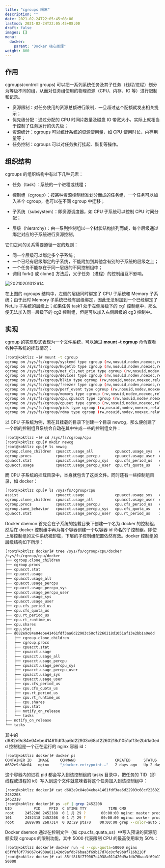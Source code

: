 ```yaml
---
title: "cgroups 隔离"
description: ""
date: 2021-02-24T22:05:45+08:00
lastmod: 2021-02-24T22:05:45+08:00
draft: false
images: []
menu:
  docker:
    parent: "Docker 核心原理"
weight: 800
---
```


## 作用

cgroups(controll groups) 可以把一系列系统任务及其子任务（线程/进程）划分为等级不同的组，从而对任务组使用的物理资源（CPU、内存、IO 等）进行限制和记录。

- 资源限制：对任务使用的资源总额进行限制，一旦超过这个配额就发出相关提示；
- 优先级分配：通过分配的 CPU 时间片数量及磁盘 IO 带宽大小，实际上就相当于控制了任务运行的优先级；
- 资源统计：cgroups 可以统计系统的资源使用量，如 CPU 使用时长，内存用量等；
- 任务控制：cgroups 可以对任务执行挂起、恢复等操作。

## 组织结构

cgroups 的组织结构中有以下几种元素：

- 任务（task）：系统的一个进程或线程；

- 控制组（cgroup）：按某种资源控制标准划分而成的任务组，一个任务可以加入某个 cgroup，也可以在不同 cgroup 中迁移；

- 子系统（subsystem）：即资源调度器，如 CPU 子系统可以控制 CPU 时间分配；

- 层级（hierarchy）：由一系列控制组以一个树状结构排列而成，每个层级通过绑定对应的子系统进行资源控制。

它们之间的关系需要遵循一定的规则：

- 同一个层级可以绑定多个子系统；
- 一个已经有层级绑定的子系统，不能附加到其他含有别的子系统的层级之上；
- 一个任务不能存在于同一层级的不同控制组中；
- 调用 fork() 或 clone() 方法后，父子任务（进程）的控制组互不影响。

![20210201012614](https://cdn.jsdelivr.net/gh/koktlzz/ImgBed@master/20210201012614.png)

在上图的 cgroups 结构中，左侧的层级同时绑定了 CPU 子系统和 Memory 子系统；由于此时 Memory 子系统已经有层级绑定，因此无法附加到一个已经绑定了 Net_ls 子系统的层级上；如果任务 task1 处于左侧层级下的 cg1 控制组中，那么便无法加入同一层级下的 cg2 控制组，但是可以加入右侧层级的 cg3 控制中。

## 实现

cgroup 的实现形式表现为一个文件系统，可以通过 **mount -t cgroup** 命令查看各种子系统的挂载情况：

```bash
[root@koktlzz ~]# mount -t cgroup
cgroup on /sys/fs/cgroup/systemd type cgroup (rw,nosuid,nodev,noexec,relatime,xattr,release_agent=/usr/lib/systemd/systemd-cgroups-agent,name=systemd)
cgroup on /sys/fs/cgroup/hugetlb type cgroup (rw,nosuid,nodev,noexec,relatime,hugetlb)
cgroup on /sys/fs/cgroup/net_cls,net_prio type cgroup (rw,nosuid,nodev,noexec,relatime,net_cls,net_prio)
cgroup on /sys/fs/cgroup/devices type cgroup (rw,nosuid,nodev,noexec,relatime,devices)
cgroup on /sys/fs/cgroup/blkio type cgroup (rw,nosuid,nodev,noexec,relatime,blkio)
cgroup on /sys/fs/cgroup/freezer type cgroup (rw,nosuid,nodev,noexec,relatime,freezer)
cgroup on /sys/fs/cgroup/perf_event type cgroup (rw,nosuid,nodev,noexec,relatime,perf_event)
cgroup on /sys/fs/cgroup/memory type cgroup (rw,nosuid,nodev,noexec,relatime,memory)
cgroup on /sys/fs/cgroup/cpu,cpuacct type cgroup (rw,nosuid,nodev,noexec,relatime,cpu,cpuacct)
cgroup on /sys/fs/cgroup/cpuset type cgroup (rw,nosuid,nodev,noexec,relatime,cpuset)
cgroup on /sys/fs/cgroup/pids type cgroup (rw,nosuid,nodev,noexec,relatime,pids)
cgroup on /sys/fs/cgroup/rdma type cgroup (rw,nosuid,nodev,noexec,relatime,rdma)
```

以 CPU 子系统为例，若在其挂载的目录下创建一个目录 newcg，那么便创建了一个新的控制组且系统会自动在其中生成一些的控制组文件：

```bash
[root@koktlzz ~]# cd /sys/fs/cgroup/cpu
[root@koktlzz cpu]# mkdir newcg
[root@koktlzz cpu]# ls newcg
cgroup.clone_children  cpuacct.usage_all          cpuacct.usage_sys   cpu.rt_period_us   notify_on_release
cgroup.procs           cpuacct.usage_percpu       cpuacct.usage_user  cpu.rt_runtime_us  tasks
cpuacct.stat           cpuacct.usage_percpu_sys   cpu.cfs_period_us   cpu.shares
cpuacct.usage          cpuacct.usage_percpu_user  cpu.cfs_quota_us    cpu.stat
```

而 CPU 子系统的挂载目录中，本身就包含了这类文件。同时还有一些控制组目录，如 docker：

```bash
[root@koktlzz cpu]# ls /sys/fs/cgroup/cpu
assist                 cpuacct.usage              cpuacct.usage_sys   cpu.rt_runtime_us  newcg              user.slice
cgroup.clone_children  cpuacct.usage_all          cpuacct.usage_user  cpu.shares         notify_on_release
cgroup.procs           cpuacct.usage_percpu       cpu.cfs_period_us   cpu.stat           release_agent
cgroup.sane_behavior   cpuacct.usage_percpu_sys   cpu.cfs_quota_us    docker             system.slice
cpuacct.stat           cpuacct.usage_percpu_user  cpu.rt_period_us    init.scope         tasks
```

Docker daemon 首先会在子系统的挂载目录下创建一个名为 docker 的控制组，然后在 docker 控制组中再为每个容器创建一个以容器 id 命名的子控制组。即使上层控制组的文件系统被卸载，下层的子控制组配置依然有效。docker 控制组的层级结构如下所示：

```bash
[root@koktlzz docker]# tree /sys/fs/cgroup/cpu/docker
/sys/fs/cgroup/cpu/docker
├── cgroup.clone_children
├── cgroup.procs
├── cpuacct.stat
├── cpuacct.usage
├── cpuacct.usage_all
├── cpuacct.usage_percpu
├── cpuacct.usage_percpu_sys
├── cpuacct.usage_percpu_user
├── cpuacct.usage_sys
├── cpuacct.usage_user
├── cpu.cfs_period_us
├── cpu.cfs_quota_us
├── cpu.rt_period_us
├── cpu.rt_runtime_us
├── cpu.shares
├── cpu.stat
├── d682e9c84e04ebe41461fdf3aa6d22903c68cf2260218d1051af13e2bb1a0edd
│   ├── cgroup.clone_children
│   ├── cgroup.procs
│   ├── cpuacct.stat
│   ├── cpuacct.usage
│   ├── cpuacct.usage_all
│   ├── cpuacct.usage_percpu
│   ├── cpuacct.usage_percpu_sys
│   ├── cpuacct.usage_percpu_user
│   ├── cpuacct.usage_sys
│   ├── cpuacct.usage_user
│   ├── cpu.cfs_period_us
│   ├── cpu.cfs_quota_us
│   ├── cpu.rt_period_us
│   ├── cpu.rt_runtime_us
│   ├── cpu.shares
│   ├── cpu.stat
│   ├── notify_on_release
│   └── tasks
├── notify_on_release
└── tasks
```

其中的 d682e9c84e04ebe41461fdf3aa6d22903c68cf2260218d1051af13e2bb1a0edd 控制组是一个正在运行的 nginx 容器 id：

```bash
[root@koktlzz docker]# docker ps
CONTAINER ID   IMAGE     COMMAND                  CREATED      STATUS      PORTS                NAMES
d682e9c84e04   nginx     "/docker-entrypoint.…"   2 days ago   Up 2 days   0.0.0.0:80->80/tcp   nginx
```

这个容器内的进程 pid 都会写入到该控制组的 tasks 目录中，把任务的 TID（即线程或进程的 id）写入到这个文件就意味着将这个任务加入到该控制组中：

```bash
[root@koktlzz docker]# cat d682e9c84e04ebe41461fdf3aa6d22903c68cf2260218d1051af13e2bb1a0edd/tasks
2452208
2452318
[root@koktlzz docker]# ps -ef | grep 2452208
UID          PID    PPID  C STIME TTY          TIME CMD
root     2452208 2452188  0 1 月 29 ?       00:00:00 nginx: master process nginx -g daemon off;
101      2452318 2452208  0 1 月 29 ?       00:00:00 nginx: worker process
root     2689799 2687314  0 02:29 pts/0    00:00:00 grep --color=auto 2452208
```

Docker daemon 通过在控制文件（如 cpu.cfs_quata_us）中写入预设的资源配额实现 cgroups 的限制功能，其中 5000 代表限制 CPU 的最高使用率为 50%：

```bash
[root@koktlzz docker]# docker run -d --cpu-quota=50000 nginx
85ff8f8f779067c4938a011420d9afdb76baa3f69b17d76c0cfe9b8f716b228f
[root@koktlzz docker]# cat 85ff8f8f779067c4938a011420d9afdb76baa3f69b17d76c0cfe9b8f716b228f/cpu.cfs_quota_us
50000
```
